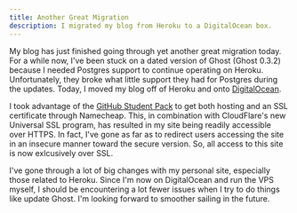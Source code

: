 ```yaml
---
title: Another Great Migration
description: I migrated my blog from Heroku to a DigitalOcean box.
---
```


My blog has just finished going through yet another great migration today. For a while now, I've been stuck on a dated version of Ghost (Ghost 0.3.2) because I needed Postgres support to continue operating on Heroku. Unfortunately, they broke what little support they had for Postgres during the updates. Today, I moved my blog off of Heroku and onto [DigitalOcean](http://digitalocean.com/). 

I took advantage of the [GitHub Student Pack](https://education.github.com/pack/) to get both hosting and an SSL certificate through Namecheap. This, in combination with CloudFlare's new Universal SSL program, has resulted in my site being readily accessible over HTTPS. In fact, I've gone as far as to redirect users accessing the site in an insecure manner toward the secure version. So, all access to this site is now exlcusively over SSL.

I've gone through a lot of big changes with my personal site, especially those related to Heroku. Since I'm now on DigitalOcean and run the VPS myself, I should be encountering a lot fewer issues when I try to do things like update Ghost. I'm looking forward to smoother sailing in the future.
